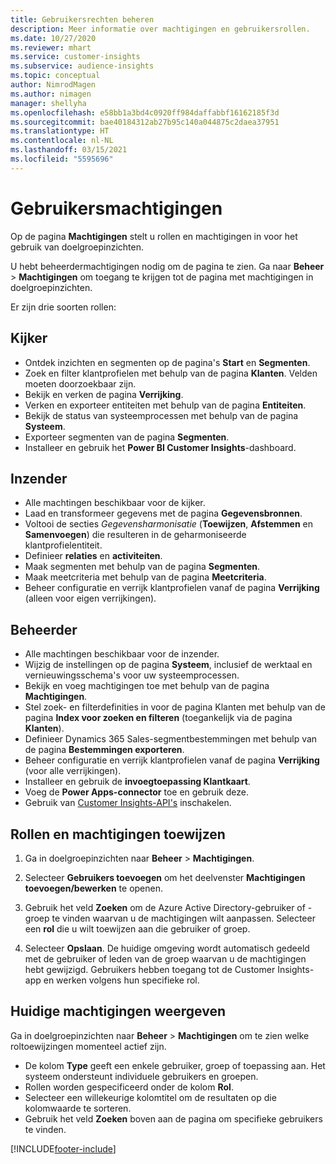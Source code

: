 ```yaml
---
title: Gebruikersrechten beheren
description: Meer informatie over machtigingen en gebruikersrollen.
ms.date: 10/27/2020
ms.reviewer: mhart
ms.service: customer-insights
ms.subservice: audience-insights
ms.topic: conceptual
author: NimrodMagen
ms.author: nimagen
manager: shellyha
ms.openlocfilehash: e58bb1a3bd4c0920ff984daffabbf16162185f3d
ms.sourcegitcommit: bae40184312ab27b95c140a044875c2daea37951
ms.translationtype: HT
ms.contentlocale: nl-NL
ms.lasthandoff: 03/15/2021
ms.locfileid: "5595696"
---
```

# <a name="user-permissions"></a>Gebruikersmachtigingen

Op de pagina **Machtigingen** stelt u rollen en machtigingen in voor het gebruik van doelgroepinzichten.

U hebt beheerdermachtigingen nodig om de pagina te zien. Ga naar **Beheer** > **Machtigingen** om toegang te krijgen tot de pagina met machtigingen in doelgroepinzichten.

Er zijn drie soorten rollen:

## <a name="viewer"></a>Kijker

- Ontdek inzichten en segmenten op de pagina's **Start** en **Segmenten**.
- Zoek en filter klantprofielen met behulp van de pagina **Klanten**. Velden moeten doorzoekbaar zijn.
- Bekijk en verken de pagina **Verrijking**.
- Verken en exporteer entiteiten met behulp van de pagina **Entiteiten**.
- Bekijk de status van systeemprocessen met behulp van de pagina **Systeem**.
- Exporteer segmenten van de pagina **Segmenten**.
- Installeer en gebruik het **Power BI Customer Insights**-dashboard.

## <a name="contributor"></a>Inzender

- Alle machtingen beschikbaar voor de kijker.
- Laad en transformeer gegevens met de pagina **Gegevensbronnen**.
- Voltooi de secties *Gegevensharmonisatie* (**Toewijzen**, **Afstemmen** en **Samenvoegen**) die resulteren in de geharmoniseerde klantprofielentiteit.
- Definieer **relaties** en **activiteiten**.
- Maak segmenten met behulp van de pagina **Segmenten**.
- Maak meetcriteria met behulp van de pagina **Meetcriteria**.
- Beheer configuratie en verrijk klantprofielen vanaf de pagina **Verrijking** (alleen voor eigen verrijkingen).

## <a name="administrator"></a>Beheerder

- Alle machtingen beschikbaar voor de inzender.
- Wijzig de instellingen op de pagina **Systeem**, inclusief de werktaal en vernieuwingsschema's voor uw systeemprocessen.
- Bekijk en voeg machtigingen toe met behulp van de pagina **Machtigingen**.
- Stel zoek- en filterdefinities in voor de pagina Klanten met behulp van de pagina **Index voor zoeken en filteren** (toegankelijk via de pagina **Klanten**).
- Definieer Dynamics 365 Sales-segmentbestemmingen met behulp van de pagina **Bestemmingen exporteren**.
- Beheer configuratie en verrijk klantprofielen vanaf de pagina **Verrijking** (voor alle verrijkingen).
- Installeer en gebruik de **invoegtoepassing Klantkaart**.
- Voeg de **Power Apps-connector** toe en gebruik deze.
- Gebruik van [Customer Insights-API's](apis.md) inschakelen.

## <a name="assign-roles-and-permissions"></a>Rollen en machtigingen toewijzen

1. Ga in doelgroepinzichten naar **Beheer** > **Machtigingen**.

1. Selecteer **Gebruikers toevoegen** om het deelvenster **Machtigingen toevoegen/bewerken** te openen.

1. Gebruik het veld **Zoeken** om de Azure Active Directory-gebruiker of -groep te vinden waarvan u de machtigingen wilt aanpassen. Selecteer een **rol** die u wilt toewijzen aan die gebruiker of groep.

1. Selecteer **Opslaan**. De huidige omgeving wordt automatisch gedeeld met de gebruiker of leden van de groep waarvan u de machtigingen hebt gewijzigd. Gebruikers hebben toegang tot de Customer Insights-app en werken volgens hun specifieke rol.

## <a name="view-current-permissions"></a>Huidige machtigingen weergeven

Ga in doelgroepinzichten naar **Beheer** > **Machtigingen** om te zien welke roltoewijzingen momenteel actief zijn.

- De kolom **Type** geeft een enkele gebruiker, groep of toepassing aan. Het systeem ondersteunt individuele gebruikers en groepen.
- Rollen worden gespecificeerd onder de kolom **Rol**.
- Selecteer een willekeurige kolomtitel om de resultaten op die kolomwaarde te sorteren.
- Gebruik het veld **Zoeken** boven aan de pagina om specifieke gebruikers te vinden.


[!INCLUDE[footer-include](../includes/footer-banner.md)]